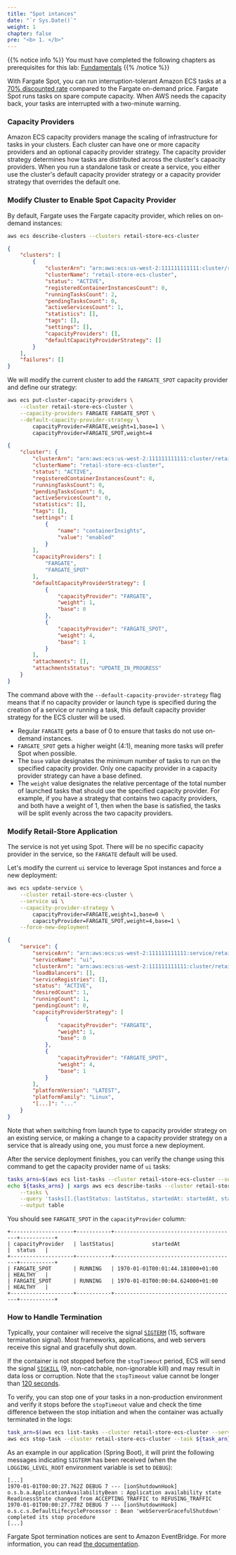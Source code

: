 ```yaml
---
title: "Spot intances"
date: "`r Sys.Date()`"
weight: 1
chapter: false
pre: "<b> 1. </b>"
---
```


{{% notice info %}}
You must have completed the following chapters as prerequisites for this lab: [Fundamentals](https://aws-fcj-ecs-workshop.github.io/Amazon-ECS-Immersion-Day/fundamentals/)
{{% /notice %}}

With Fargate Spot, you can run interruption-tolerant Amazon ECS tasks at a [70% discounted rate](https://aws.amazon.com/fargate/pricing/) compared to the Fargate on-demand price. Fargate Spot runs tasks on spare compute capacity. When AWS needs the capacity back, your tasks are interrupted with a two-minute warning.

### Capacity Providers

Amazon ECS capacity providers manage the scaling of infrastructure for tasks in your clusters. Each cluster can have one or more capacity providers and an optional capacity provider strategy. The capacity provider strategy determines how tasks are distributed across the cluster's capacity providers. When you run a standalone task or create a service, you either use the cluster's default capacity provider strategy or a capacity provider strategy that overrides the default one.

### Modify Cluster to Enable Spot Capacity Provider

By default, Fargate uses the Fargate capacity provider, which relies on on-demand instances:

```bash
aws ecs describe-clusters --clusters retail-store-ecs-cluster
```

```json
{
    "clusters": [
        {
            "clusterArn": "arn:aws:ecs:us-west-2:111111111111:cluster/retail-store-ecs-cluster",
            "clusterName": "retail-store-ecs-cluster",
            "status": "ACTIVE",
            "registeredContainerInstancesCount": 0,
            "runningTasksCount": 2,
            "pendingTasksCount": 0,
            "activeServicesCount": 1,
            "statistics": [],
            "tags": [],
            "settings": [],
            "capacityProviders": [],
            "defaultCapacityProviderStrategy": []
        }
    ],
    "failures": []
}
```

We will modify the current cluster to add the `FARGATE_SPOT` capacity provider and define our strategy:

```bash
aws ecs put-cluster-capacity-providers \
    --cluster retail-store-ecs-cluster \
    --capacity-providers FARGATE FARGATE_SPOT \
    --default-capacity-provider-strategy \
        capacityProvider=FARGATE,weight=1,base=1 \
        capacityProvider=FARGATE_SPOT,weight=4
```

```json
{
    "cluster": {
        "clusterArn": "arn:aws:ecs:us-west-2:111111111111:cluster/retail-store-ecs-cluster",
        "clusterName": "retail-store-ecs-cluster",
        "status": "ACTIVE",
        "registeredContainerInstancesCount": 0,
        "runningTasksCount": 0,
        "pendingTasksCount": 0,
        "activeServicesCount": 0,
        "statistics": [],
        "tags": [],
        "settings": [
            {
                "name": "containerInsights",
                "value": "enabled"
            }
        ],
        "capacityProviders": [
            "FARGATE",
            "FARGATE_SPOT"
        ],
        "defaultCapacityProviderStrategy": [
            {
                "capacityProvider": "FARGATE",
                "weight": 1,
                "base": 0
            },
            {
                "capacityProvider": "FARGATE_SPOT",
                "weight": 4,
                "base": 1
            }
        ],
        "attachments": [],
        "attachmentsStatus": "UPDATE_IN_PROGRESS"
    }
}
```

The command above with the `--default-capacity-provider-strategy` flag means that if no capacity provider or launch type is specified during the creation of a service or running a task, this default capacity provider strategy for the ECS cluster will be used.

- Regular `FARGATE` gets a base of 0 to ensure that tasks do not use on-demand instances.
- `FARGATE_SPOT` gets a higher weight (4:1), meaning more tasks will prefer Spot when possible.
- The `base` value designates the minimum number of tasks to run on the specified capacity provider. Only one capacity provider in a capacity provider strategy can have a base defined.
- The `weight` value designates the relative percentage of the total number of launched tasks that should use the specified capacity provider. For example, if you have a strategy that contains two capacity providers, and both have a weight of 1, then when the base is satisfied, the tasks will be split evenly across the two capacity providers.

### Modify Retail-Store Application

The service is not yet using Spot. There will be no specific capacity provider in the service, so the `FARGATE` default will be used.

Let's modify the current `ui` service to leverage Spot instances and force a new deployment:

```bash
aws ecs update-service \
    --cluster retail-store-ecs-cluster \
    --service ui \
    --capacity-provider-strategy \
        capacityProvider=FARGATE,weight=1,base=0 \
        capacityProvider=FARGATE_SPOT,weight=4,base=1 \
    --force-new-deployment
```

```json
{
    "service": {
        "serviceArn": "arn:aws:ecs:us-west-2:111111111111:service/retail-store-ecs-cluster/ui",
        "serviceName": "ui",
        "clusterArn": "arn:aws:ecs:us-west-2:111111111111:cluster/retail-store-ecs-cluster",
        "loadBalancers": [],
        "serviceRegistries": [],
        "status": "ACTIVE",
        "desiredCount": 1,
        "runningCount": 1,
        "pendingCount": 0,
        "capacityProviderStrategy": [
            {
                "capacityProvider": "FARGATE",
                "weight": 1,
                "base": 0
            },
            {
                "capacityProvider": "FARGATE_SPOT",
                "weight": 4,
                "base": 1
            }
        ],
        "platformVersion": "LATEST",
        "platformFamily": "Linux",
        "[...]": "..."
    }
}
```

Note that when switching from launch type to capacity provider strategy on an existing service, or making a change to a capacity provider strategy on a service that is already using one, you must force a new deployment.

After the service deployment finishes, you can verify the change using this command to get the capacity provider name of `ui` tasks:

```bash
tasks_arns=$(aws ecs list-tasks --cluster retail-store-ecs-cluster --service-name ui --query 'taskArns' --output text)
echo ${tasks_arns} | xargs aws ecs describe-tasks --cluster retail-store-ecs-cluster \
    --tasks \
    --query 'tasks[].{lastStatus: lastStatus, startedAt: startedAt, status: healthStatus, capacityProvider: capacityProviderName}' \
    --output table
```

You should see `FARGATE_SPOT` in the `capacityProvider` column:

```plaintext
+--------------------+-----------+---------------------------------------+-----------+
| capacityProvider   | lastStatus|            startedAt                  |  status   |
+--------------------+-----------+---------------------------------------+-----------+
| FARGATE_SPOT       | RUNNING   | 1970-01-01T00:01:44.181000+01:00      | HEALTHY   |
| FARGATE_SPOT       | RUNNING   | 1970-01-01T00:00:04.624000+01:00      | HEALTHY   |
+--------------------+-----------+---------------------------------------+-----------+
```

### How to Handle Termination

Typically, your container will receive the signal [`SIGTERM`](https://en.wikipedia.org/wiki/Signal_(IPC)#SIGTERM) (15, software termination signal). Most frameworks, applications, and web servers receive this signal and gracefully shut down.

If the container is not stopped before the `stopTimeout` period, ECS will send the signal [`SIGKILL`](https://en.wikipedia.org/wiki/Signal_(IPC)#SIGKILL) (9, non-catchable, non-ignorable kill) and may result in data loss or corruption. Note that the `stopTimeout` value cannot be longer than [120 seconds](https://docs.aws.amazon.com/AmazonECS/latest/developerguide/task_definition_parameters.html#container_definition_timeout).

To verify, you can stop one of your tasks in a non-production environment and verify it stops before the `stopTimeout` value and check the time difference between the stop initiation and when the container was actually terminated in the logs:

```bash
task_arn=$(aws ecs list-tasks --cluster retail-store-ecs-cluster --service-name ui --query 'taskArns[0]' --output text) # get only the first task
aws ecs stop-task --cluster retail-store-ecs-cluster --task ${task_arn} --reason "Test from ecs-immersion-day"
```

As an example in our application (Spring Boot), it will print the following messages indicating `SIGTERM` has been received (when the `LOGGING_LEVEL_ROOT` environment variable is set to `DEBUG`):

```plaintext
[...]
1970-01-01T00:00:27.762Z DEBUG 7 --- [ionShutdownHook] o.s.b.a.ApplicationAvailabilityBean : Application availability state ReadinessState changed from ACCEPTING_TRAFFIC to REFUSING_TRAFFIC
1970-01-01T00:00:27.778Z DEBUG 7 --- [ionShutdownHook] o.s.c.s.DefaultLifecycleProcessor : Bean 'webServerGracefulShutdown' completed its stop procedure
[...]
```

Fargate Spot termination notices are sent to Amazon EventBridge. For more information, you can read [the documentation](https://docs.aws.amazon.com/AmazonECS/latest/developerguide/fargate-capacity-providers.html#fargate-capacity-providers-termination).